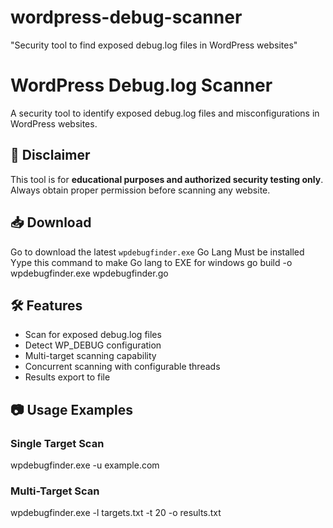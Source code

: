 # wordpress-debug-scanner
"Security tool to find exposed debug.log files in WordPress websites"
# WordPress Debug.log Scanner

A security tool to identify exposed debug.log files and misconfigurations in WordPress websites.

## 🚨 Disclaimer
This tool is for **educational purposes and authorized security testing only**. Always obtain proper permission before scanning any website.

## 📥 Download
Go to download the latest `wpdebugfinder.exe`
Go Lang Must be installed 
Yype this command  to make Go lang to EXE for windows 
go build -o wpdebugfinder.exe wpdebugfinder.go

## 🛠 Features
- Scan for exposed debug.log files
- Detect WP_DEBUG configuration
- Multi-target scanning capability
- Concurrent scanning with configurable threads
- Results export to file

## 📷 Usage Examples

### Single Target Scan
wpdebugfinder.exe -u example.com

### Multi-Target Scan  
wpdebugfinder.exe -l targets.txt -t 20 -o results.txt



